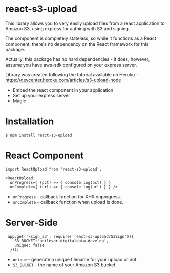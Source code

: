 # react-s3-upload

This library allows you to very easily upload files from a react application to Amazon S3, using express for authing with S3 and signing.

The component is completely stateless, so while it functions as a React component, there's no dependency on the React framework for this package.

Actually, this package has no hard dependencies - it does, however, assume you have aws-sdk configured on your express server.

Library was created following the tutorial available on Heroku - https://devcenter.heroku.com/articles/s3-upload-node

  - Embed the react component in your application
  - Set up your express server
  - Magic

# Installation

    $ npm install react-s3-upload

# React Component

    import ReactUpload from 'react-s3-upload';

    <ReactUpload 
      onProgress={ (pct) => { console.log(pct) } }
      onComplete={ (url) => { console.log(url) } } />

  - `onProgress` - callback function for XHR onprogress.
  - `onComplete` - callback function when upload is done.

# Server-Side

     app.get('/sign_s3', require('react-s3-upload/S3Sign')({
        S3_BUCKET:'unilever-digitaldata-develop', 
        unique: false
      }));

  - `unique` - generate a unique filename for your upload or not.
  - `S3_BUCKET` - the name of your Amazon S3 bucket.
